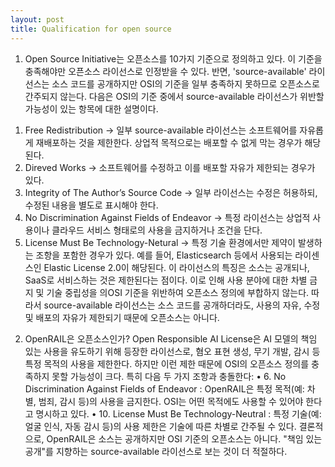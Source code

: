 ```yaml
---
layout: post
title: Qualification for open source
---
```



1) Open Source Initiative는 오픈소스를 10가지 기준으로 정의하고 있다. 이 기준을 충족해야만 오픈소스 라이선스로 인정받을 수 있다. 반면, 'source-available' 라이선스는 소스 코드를 공개하지만 OSI의 기준을 일부 충족하지 못하므로 오픈소스로 간주되지 않는다.
다음은 OSI의 기준 중에서 source-available 라이선스가 위반할 가능성이 있는 항목에 대한 설명이다.
1.	Free Redistribution
→ 일부 source-available 라이선스는 소프트웨어를 자유롭게 재배포하는 것을 제한한다. 상업적 목적으로는 배포할 수 없게 막는 경우가 해당된다. 
2.	Direved Works
→ 소프트웨어를 수정하고 이를 배포할 자유가 제한되는 경우가 있다. 
4.	Integrity of The Author’s Source Code
→ 일부 라이선스는 수정은 허용하되, 수정된 내용을 별도로 표시해야 한다.
6.	No Discrimination Against Fields of Endeavor
→ 특정 라이선스는 상업적 사용이나 클라우드 서비스 형태로의 사용을 금지하거나 조건을 단다.
10.	 License Must Be Technology-Netural
→ 특정 기술 환경에서만 제약이 발생하는 조항을 포함한 경우가 있다.
예를 들어, Elasticsearch 등에서 사용되는 라이센스인 Elastic License 2.0이 해당된다. 이 라이선스의 특징은 소스는 공개되나, SaaS로 서비스하는 것은 제한된다는 점이다. 이로 인해 사용 분야에 대한 차별 금지 및 기술 중립성을 의OSI 기준을 위반하여 오픈소스 정의에 부합하지 않는다.
따라서 source-available 라이선스는 소스 코드를 공개하더라도, 사용의 자유, 수정 및 배포의 자유가 제한되기 때문에 오픈소스는 아니다.


2) OpenRAIL은 오픈소스인가?
Open Responsible AI License은 AI 모델의 책임 있는 사용을 유도하기 위해 등장한 라이선스로, 혐오 표현 생성, 무기 개발, 감시 등 특정 목적의 사용을 제한한다.
하지만 이런 제한 때문에 OSI의 오픈소스 정의를 충족하지 못할 가능성이 크다. 특히 다음 두 가지 조항과 충돌한다:
•	6. No Discrimination Against Fields of Endeavor : OpenRAIL은 특정 목적(예: 차별, 범죄, 감시 등)의 사용을 금지한다. OSI는 어떤 목적에도 사용할 수 있어야 한다고 명시하고 있다. 
•	10. License Must Be Technology-Neutral : 특정 기술(예: 얼굴 인식, 자동 감시 등)의 사용 제한은 기술에 따른 차별로 간주될 수 있다.
결론적으로, OpenRAIL은 소스는 공개하지만 OSI 기준의 오픈소스는 아니다. "책임 있는 공개"를 지향하는 source-available 라이선스로 보는 것이 더 적절하다.
